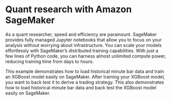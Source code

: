 # Quant research with Amazon SageMaker

As a quant researcher, speed and efficiency are paramount. SageMaker provides fully managed Jupyter notebooks that allow you to focus on your analysis without worrying about infrastructure. You can scale your models effortlessly with SageMaker’s distributed training capabilities. With just a few lines of Python code, you can harness almost unlimited compute power, reducing training time from days to hours.

This example demonstrates how to load historical minute bar data and train an XGBoost model easily on SageMaker. After training your XGBoost model, you want to back test it to derive a trading strategy. This also demonstrates how to load historical minute bar data and back test the XGBoost model easily on SageMaker. 
